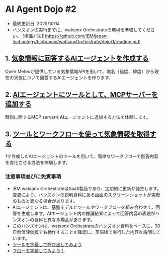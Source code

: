 # AI Agent Dojo #2

* 最終更新日: 2025/10/14
* ハンズオンの実行までに、watsonx Orchestrateの環境を準備してください。
[準備方法])(https://github.com/IBM/japan-technology/blob/main/watsonxOrchestrate/dojo/1/readme.md)

## 1. [気象情報に回答するAIエージェントを作成する](https://github.com/IBM/japan-technology/blob/main/watsonxOrchestrate/dojo/2/WeatherAgent/readme.md)
Open Meteoが提供している気象情報APIを用いて、地名（経度、緯度）から現在の天気について回答するAIエージェントを作ります。

## 2. [AIエージェントにツールとして、MCPサーバーを追加する](https://github.com/IBM/japan-technology/blob/main/watsonxOrchestrate/dojo/2/TimeMCP/readme.md)
時刻に関するMCP serverをAIエージェントに追加する方法を体験します。

## 3. [ツールとワークフローを使って気象情報を取得する](https://github.com/IBM/japan-technology/blob/main/watsonxOrchestrate/dojo/2/WeatherFlow/readme.md)
1で作成したAIエージェントのツールを用いて、簡単なワークフローで回答内容を変化させる方法を体験します。

### 注意事項並びに免責事項
* IBM watsonx OrchestrateはSaaS製品であり、定期的に更新が発生します。変更により、ハンズオンの説明資料にある画面のスクリーンショットが実際のものと異なる場合があります。
* AIエージェントは、基盤モデルとツールやワークフローを組み合わせて、回答を生成します。AIエージェント内の推論結果によって回答内容の表現がハンズオンの資料と異なる場合があります。
* このハンズオンは、watsonx Orchestrateのハンズオン資料をベースに、30日無償評価版でも動作することを確認し、英語UIで実行した内容を説明しています。
* [ツールを定義して呼び出してみよう](https://ibm.github.io/ba-handson-jp/wxoagent/tool/)
* [フローを実装してみよう！](https://ibm.github.io/ba-handson-jp/wxoagent/flow/)
